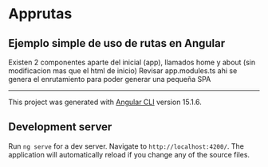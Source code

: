 # Apprutas

## Ejemplo simple de uso de rutas en Angular

Existen 2 componentes aparte del inicial (app), llamados home y about (sin modificacion mas que el html de inicio)
Revisar app.modules.ts ahi se genera el enrutamiento para poder generar una pequeña SPA


--------------------------------------------------------------------------------------------------------------------------------------

This project was generated with [Angular CLI](https://github.com/angular/angular-cli) version 15.1.6.

## Development server

Run `ng serve` for a dev server. Navigate to `http://localhost:4200/`. The application will automatically reload if you change any of the source files.

